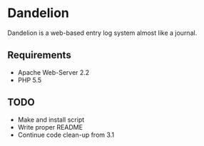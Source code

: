 Dandelion
=========

Dandelion is a web-based entry log system almost like a journal.

Requirements
-----------

* Apache Web-Server 2.2
* PHP 5.5

TODO
-----------

* Make and install script
* Write proper README
* Continue code clean-up from 3.1
